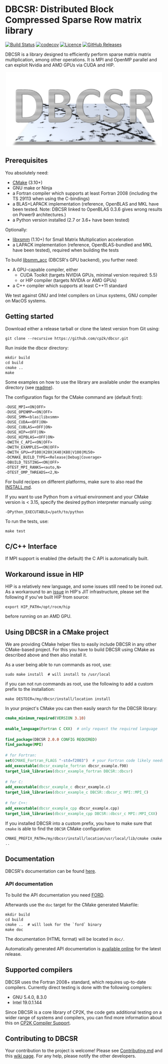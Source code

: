# DBCSR: Distributed Block Compressed Sparse Row matrix library

[![Build Status](https://travis-ci.org/cp2k/dbcsr.svg?branch=develop)](https://travis-ci.org/cp2k/dbcsr) [![codecov](https://codecov.io/gh/cp2k/dbcsr/branch/develop/graph/badge.svg)](https://codecov.io/gh/cp2k/dbcsr)
[![Licence](https://img.shields.io/badge/license-GPL%20v2.0-blue.svg)](./LICENSE)
[![GitHub Releases](https://img.shields.io/github/release-pre/cp2k/dbcsr.svg)](https://github.com/cp2k/dbcsr/releases)

DBCSR is a library designed to efficiently perform sparse matrix matrix multiplication, among other operations.
It is MPI and OpenMP parallel and can exploit Nvidia and AMD GPUs via CUDA and HIP.

<p align="center">
<img src="docs/media/logo/logo.png" width="500">
</p>

## Prerequisites

You absolutely need:

* [CMake](https://cmake.org/) (3.10+)
* GNU make or Ninja
* a Fortran compiler which supports at least Fortran 2008 (including the TS 29113 when using the C-bindings)
* a BLAS+LAPACK implementation (reference, OpenBLAS and MKL have been tested. Note: DBCSR linked to OpenBLAS 0.3.6 gives wrong results on Power9 architectures.)
* a Python version installed (2.7 or 3.6+ have been tested)

Optionally:

* [libxsmm](https://github.com/hfp/libxsmm) (1.10+) for Small Matrix Multiplication acceleration
* a LAPACK implementation (reference, OpenBLAS-bundled and MKL have been tested), required when building the tests

To build [libsmm_acc](src/acc/libsmm_acc/) (DBCSR's GPU backend), you further need:

* A GPU-capable compiler, either
  * CUDA Toolkit (targets NVIDIA GPUs, minimal version required: 5.5)
  * or HIP compiler (targets NVIDIA or AMD GPUs)
* a C++ compiler which supports at least C++11 standard

We test against GNU and Intel compilers on Linux systems, GNU compiler on MacOS systems.

## Getting started

Download either a release tarball or clone the latest version from Git using:

    git clone --recursive https://github.com/cp2k/dbcsr.git

Run inside the dbcsr directory:

    mkdir build
    cd build
    cmake ..
    make

Some examples on how to use the library are available under the examples directory (see [readme](examples/README.md)).

The configuration flags for the CMake command are (default first):

    -DUSE_MPI=<ON|OFF>
    -DUSE_OPENMP=<ON|OFF>
    -DUSE_SMM=<blas|libxsmm>
    -DUSE_CUDA=<OFF|ON>
    -DUSE_CUBLAS=<OFF|ON>
    -DUSE_HIP=<OFF|ON>
    -DUSE_HIPBLAS=<OFF|ON>
    -DWITH_C_API=<ON|OFF>
    -DWITH_EXAMPLES=<ON|OFF>
    -DWITH_GPU=<P100|K20X|K40|K80|V100|Mi50>
    -DCMAKE_BUILD_TYPE=<Release|Debug|Coverage>
    -DBUILD_TESTING=<ON|OFF>
    -DTEST_MPI_RANKS=<auto,N>
    -DTEST_OMP_THREADS=<2,N>

For build recipes on different platforms, make sure to also read the [INSTALL.md](INSTALL.md).

If you want to use Python from a virtual environment and your CMake version is < 3.15, specify the desired python interpreter manually using:

    -DPython_EXECUTABLE=/path/to/python

To run the tests, use:

    make test

## C/C++ Interface

If MPI support is enabled (the default) the C API is automatically built.

## Workaround issue in HIP

HIP is a relatively new language, and some issues still need to be ironed out. As a workaround to an [issue](https://github.com/ROCm-Developer-Tools/HIP/pull/1543) in HIP's JIT infrastructure, please set the following if you've built HIP from source:

    export HIP_PATH=/opt/rocm/hip

before running on an AMD GPU.

## Using DBCSR in a CMake project

We are providing CMake helper files to easily include DBCSR in any other CMake-based project.
For this you have to build DBCSR using CMake as described above and then also install it.

As a user being able to run commands as root, use:

    sudo make install  # will install to /usr/local

if you can not run commands as root, use the following to add a custom prefix to the installation:

    make DESTDIR=/my/dbcsr/install/location install


In your project's CMake you can then easily search for the DBCSR library:

```cmake
cmake_minimum_required(VERSION 3.10)

enable_language(Fortran C CXX)  # only request the required language

find_package(DBCSR 2.0.0 CONFIG REQUIRED)
find_package(MPI)

# for Fortran:
set(CMAKE_Fortran_FLAGS "-std=f2003")  # your Fortran code likely needs to be F2003+ compatible as well
add_executable(dbcsr_example_fortran dbcsr_example.f90)
target_link_libraries(dbcsr_example_fortran DBCSR::dbcsr)

# for C:
add_executable(dbcsr_example_c dbcsr_example.c)
target_link_libraries(dbcsr_example_c DBCSR::dbcsr_c MPI::MPI_C)

# for C++:
add_executable(dbcsr_example_cpp dbcsr_example.cpp)
target_link_libraries(dbcsr_example_cpp DBCSR::dbcsr_c MPI::MPI_CXX)
```

If you installed DBCSR into a custom prefix, you have to make sure that `cmake`
is able to find the `DBCSR` CMake configuration:

    CMAKE_PREFIX_PATH=/my/dbcsr/install/location/usr/local/lib/cmake cmake ..

## Documentation

DBCSR's documentation can be found [here](https://cp2k.github.io/dbcsr/).

### API documentation

To build the API documentation you need [FORD](https://github.com/Fortran-FOSS-Programmers/ford).

Afterwards use the `doc` target for the CMake generated Makefile:

    mkdir build
    cd build
    cmake ..  # will look for the `ford` binary
    make doc

The documentation (HTML format) will be located in `doc/`.

Automatically generated API documentation is [available online](https://cp2k.github.io/dbcsr/) for the latest release.

## Supported compilers

DBCSR uses the Fortran 2008+ standard, which requires up-to-date compilers.
Currently direct testing is done with the following compilers:

* GNU 5.4.0, 8.3.0
* Intel 19.0.1.144

Since DBCSR is a core library of CP2K, the code gets additional testing on a
wider range of systems and compilers, you can find more information about this
on [CP2K Compiler Support](https://www.cp2k.org/dev:compiler_support).

## Contributing to DBCSR

Your contribution to the project is welcome!
Please see [Contributing.md](./CONTRIBUTING.md) and this [wiki page](https://github.com/cp2k/dbcsr/wiki/Development). For any help, please notify the other developers.
